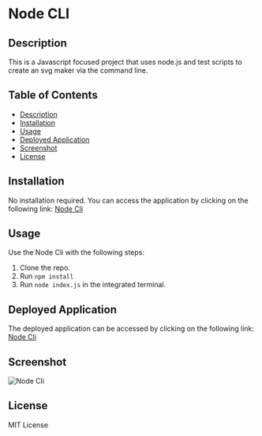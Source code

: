 <!-- @format -->

# Node CLI

## Description

This is a Javascript focused project that uses node.js and test scripts to create an svg maker via the command line.

## Table of Contents

- [Description](#description)
- [Installation](#installation)
- [Usage](#usage)
- [Deployed Application](#deployed-application)
- [Screenshot](#screenshot)
- [License](#license)

## Installation

No installation required. You can access the application by clicking on the following link: [Node Cli](https://github.com/jakepears/nodecli)

## Usage

Use the Node Cli with the following steps:

1. Clone the repo.
2. Run `npm install`
3. Run `node index.js` in the integrated terminal.

## Deployed Application

The deployed application can be accessed by clicking on the following link: [Node Cli](https://jakepears.github.io/nodecli/)

## Screenshot

![Node Cli](./imgs/screenshot.png)

## License

MIT License
